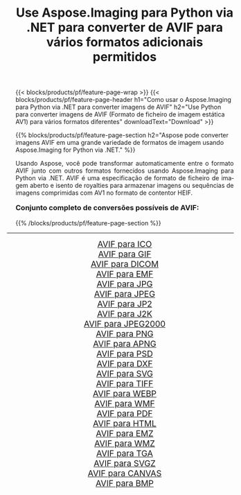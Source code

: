 ﻿---
title: Use Aspose.Imaging para Python via .NET para converter de AVIF para vários formatos adicionais permitidos 
weight: 3920
url: /pt/python-net/conversion/from/avif/ 
lang: pt
langdirlevel: 2
locales: zh-hans,ja,it,ru,de,es,fr,nl,id,lt,pl,pt,vi,tr,ko,zh-hant,ar,hi,th,sv,cs,uk,he
description: Você pode transformar rapidamente de AVIF(Formato de ficheiro de imagem estática AV1) em vários formatos usando Aspose.Imaging para Python via .NET.
---

{{< blocks/products/pf/feature-page-wrap >}}
{{< blocks/products/pf/feature-page-header h1="Como usar o Aspose.Imaging para Python via .NET para converter imagens de AVIF" h2="Use Python para converter imagens de AVIF (Formato de ficheiro de imagem estática AV1) para vários formatos diferentes" downloadText="Download" >}}


{{% blocks/products/pf/feature-page-section  h2="Aspose pode converter imagens AVIF em uma grande variedade de formatos de imagem usando Aspose.Imaging for Python via .NET." %}}
<p align=justify>Usando Aspose, você pode transformar automaticamente entre o formato AVIF junto com outros formatos fornecidos usando Aspose.Imaging para Python via .NET. AVIF é uma especificação de formato de ficheiro de imagem aberto e isento de royalties para armazenar imagens ou sequências de imagens comprimidas com AV1 no formato de contentor HEIF.</p>
<h3 style="margin-top:16px;">
Conjunto completo de conversões possíveis de AVIF:
</h3>
{{% /blocks/products/pf/feature-page-section %}}
<div class="container-fluid productfamilypage bg-gray">
    <div class="convertypes bg-gray agp-content section">
        <div class="container">
		<hr style="margin-left:-20px;"/>
		<div class="row other-converters" style="gap: 10px;font-size: 19px;text-align:center;">
		    <div class='col-md-3 other-converter remove-lp remove-rp'><a href="/imaging/pt/python-net/conversion/avif-to-ico/" style="padding:15px;">AVIF para ICO</a></div><div class='col-md-3 other-converter remove-lp remove-rp'><a href="/imaging/pt/python-net/conversion/avif-to-gif/" style="padding:15px;">AVIF para GIF</a></div><div class='col-md-3 other-converter remove-lp remove-rp'><a href="/imaging/pt/python-net/conversion/avif-to-dicom/" style="padding:15px;">AVIF para DICOM</a></div><div class='col-md-3 other-converter remove-lp remove-rp'><a href="/imaging/pt/python-net/conversion/avif-to-emf/" style="padding:15px;">AVIF para EMF</a></div><div class='col-md-3 other-converter remove-lp remove-rp'><a href="/imaging/pt/python-net/conversion/avif-to-jpg/" style="padding:15px;">AVIF para JPG</a></div><div class='col-md-3 other-converter remove-lp remove-rp'><a href="/imaging/pt/python-net/conversion/avif-to-jpeg/" style="padding:15px;">AVIF para JPEG</a></div><div class='col-md-3 other-converter remove-lp remove-rp'><a href="/imaging/pt/python-net/conversion/avif-to-jp2/" style="padding:15px;">AVIF para JP2</a></div><div class='col-md-3 other-converter remove-lp remove-rp'><a href="/imaging/pt/python-net/conversion/avif-to-j2k/" style="padding:15px;">AVIF para J2K</a></div><div class='col-md-3 other-converter remove-lp remove-rp'><a href="/imaging/pt/python-net/conversion/avif-to-jpeg2000/" style="padding:15px;">AVIF para JPEG2000</a></div><div class='col-md-3 other-converter remove-lp remove-rp'><a href="/imaging/pt/python-net/conversion/avif-to-png/" style="padding:15px;">AVIF para PNG</a></div><div class='col-md-3 other-converter remove-lp remove-rp'><a href="/imaging/pt/python-net/conversion/avif-to-apng/" style="padding:15px;">AVIF para APNG</a></div><div class='col-md-3 other-converter remove-lp remove-rp'><a href="/imaging/pt/python-net/conversion/avif-to-psd/" style="padding:15px;">AVIF para PSD</a></div><div class='col-md-3 other-converter remove-lp remove-rp'><a href="/imaging/pt/python-net/conversion/avif-to-dxf/" style="padding:15px;">AVIF para DXF</a></div><div class='col-md-3 other-converter remove-lp remove-rp'><a href="/imaging/pt/python-net/conversion/avif-to-svg/" style="padding:15px;">AVIF para SVG</a></div><div class='col-md-3 other-converter remove-lp remove-rp'><a href="/imaging/pt/python-net/conversion/avif-to-tiff/" style="padding:15px;">AVIF para TIFF</a></div><div class='col-md-3 other-converter remove-lp remove-rp'><a href="/imaging/pt/python-net/conversion/avif-to-webp/" style="padding:15px;">AVIF para WEBP</a></div><div class='col-md-3 other-converter remove-lp remove-rp'><a href="/imaging/pt/python-net/conversion/avif-to-wmf/" style="padding:15px;">AVIF para WMF</a></div><div class='col-md-3 other-converter remove-lp remove-rp'><a href="/imaging/pt/python-net/conversion/avif-to-pdf/" style="padding:15px;">AVIF para PDF</a></div><div class='col-md-3 other-converter remove-lp remove-rp'><a href="/imaging/pt/python-net/conversion/avif-to-html/" style="padding:15px;">AVIF para HTML</a></div><div class='col-md-3 other-converter remove-lp remove-rp'><a href="/imaging/pt/python-net/conversion/avif-to-emz/" style="padding:15px;">AVIF para EMZ</a></div><div class='col-md-3 other-converter remove-lp remove-rp'><a href="/imaging/pt/python-net/conversion/avif-to-wmz/" style="padding:15px;">AVIF para WMZ</a></div><div class='col-md-3 other-converter remove-lp remove-rp'><a href="/imaging/pt/python-net/conversion/avif-to-tga/" style="padding:15px;">AVIF para TGA</a></div><div class='col-md-3 other-converter remove-lp remove-rp'><a href="/imaging/pt/python-net/conversion/avif-to-svgz/" style="padding:15px;">AVIF para SVGZ</a></div><div class='col-md-3 other-converter remove-lp remove-rp'><a href="/imaging/pt/python-net/conversion/avif-to-canvas/" style="padding:15px;">AVIF para CANVAS</a></div><div class='col-md-3 other-converter remove-lp remove-rp'><a href="/imaging/pt/python-net/conversion/avif-to-bmp/" style="padding:15px;">AVIF para BMP</a></div>
                </div>
        </div>
    </div>
</div>
<br/>

